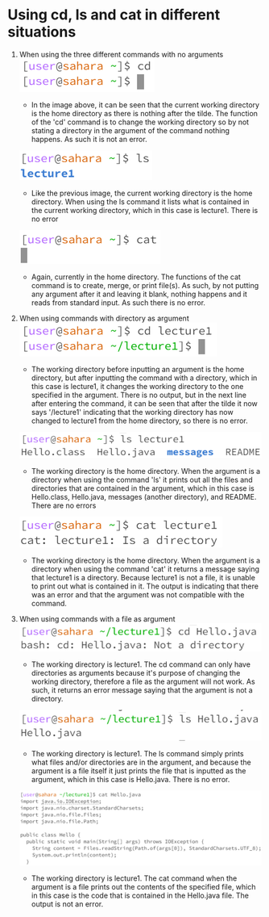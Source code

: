 # Using cd, ls and cat in different situations
1. When using the three different commands with no arguments
   ![image](<Lab1 cd1.png>)
   - In the image above, it can be seen that the current working directory is the home directory as there is nothing after the tilde.  The function of the 'cd' command is to change the working directory so by not stating a directory in the argument of the command nothing happens.  As such it is not an error.

   ![Image](<Lab1 ls1.png>)
   - Like the previous image, the current working directory is the home directory.  When using the ls command it lists what is contained in the current working directory, which in this case is lecture1.  There is no error

   ![Image](<Lab1 cat1.png>)
   - Again, currently in the home directory.  The functions of the cat command is to create, merge, or print file(s).  As such, by not putting any argument after it and leaving it blank, nothing happens and it reads from standard input.  As such there is no error.

2. When using commands with directory as argument
   ![Image](<Lab1 cd2.png>)
   - The working directory before inputting an argument is the home directory, but after inputting the command with a directory, which in this case is lecture1, it changes the working directory to the one specified in the argument.  There is no output, but in the next line after entering the command, it can be seen that after the tilde it now says '/lecture1' indicating that the working directory has now changed to lecture1 from the home directory, so there is no error.

   ![Image](<Lab1 ls2.png>)
   - The working directory is the home directory.  When the argument is a directory when using the command 'ls' it prints out all the files and directories that are contained in the argument, which in this case is Hello.class, Hello.java, messages (another directory), and README.  There are no errors

   ![Image](<Lab1 cat2.png>)
   - The working directory is the home directory.  When the argument is a directory when using the command 'cat' it returns a message saying that lecture1 is a directory.  Because lecture1 is not a file, it is unable to print out what is contained in it.  The output is indicating that there was an error and that the argument was not compatible with the command.

3. When using commands with a file as argument
   ![Image](<Lab1 cd3.png>)
   - The working directory is lecture1. The cd command can only have directories as arguments because it's purpose of changing the working directory, therefore a file as the argument will not work.  As such, it returns an error message saying that the argument is not a directory.

   ![Image](<Lab1 ls3.png>)
   - The working directory is lecture1. The ls command simply prints what files and/or directories are in the argument, and because the argument is a file itself it just prints the file that is inputted as the argument, which in this case is Hello.java. There is no error.

   ![Image](<Lab1 cat3.png>)
   - The working directory is lecture1. The cat command when the argument is a file prints out the contents of the specified file, which in this case is the code that is contained in the Hello.java file. The output is not an error.
